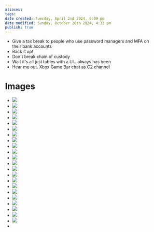 ```yaml
---
aliases: 
tags: 
date created: Tuesday, April 2nd 2024, 9:09 pm
date modified: Sunday, October 20th 2024, 4:33 pm
publish: true
---
```


- Give a tax break to people who use password managers and MFA on their bank accounts
- Back it up!
- Don't break chain of custody
- Wait it's all just tables with a UI...always has been
- Hear me out. Xbox Game Bar chat as C2 channel

# Images

- ![](_attachments/IMG-20240913125715913.png)
- ![](_attachments/file-20241020163229343.png)
- ![](_attachments/file-20241020163244044.png)
- ![](_attachments/file-20241020163318828.png)
- ![](_attachments/file-20241020163335217.png)
- ![](_attachments/file-20241020165227013.png)
- ![](_attachments/file-20241020165301959.png)
- ![](_attachments/file-20241020165327959.png)
- ![](_attachments/file-20241020165339661.png)
- ![](_attachments/file-20241020165431818.png)
- ![](_attachments/file-20241020165443012.png)
- ![](_attachments/file-20241020165456925.png)
- ![](_attachments/file-20241020165517167.png)
- ![](_attachments/file-20241020165526829.png)
- ![](_attachments/file-20241020165536522.png)
- ![](_attachments/file-20241020165549319.png)
- ![](_attachments/file-20241020165624410.png)
- ![](_attachments/file-20241020165649906.png)
- ![](_attachments/file-20241020171808988.png)
- ![](_attachments/file-20241020171820192.png)
- ![](_attachments/file-20241020171840053.png)
- ![](_attachments/file-20241020171902130.png)
- 